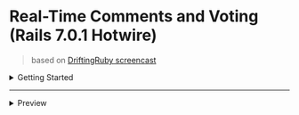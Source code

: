 
# Real-Time Comments and Voting (Rails 7.0.1 Hotwire)

>  based on [DriftingRuby screencast](https://www.driftingruby.com/episodes/real-time-comments-and-voting)


<details>
  <summary>Getting Started</summary>

  ## Check version:
  
  * Yarn
  ```ruby
  yarn --version
  ```
  * PostgreSQL
  ```ruby
  psql --version
  ```
  * Ruby (ruby 3.1.0p0)
  ```ruby
  ruby --version
  ```
  if need
  ```ruby
  rvm install 3.1.0
  rvm use 3.1.0
  ```
  * Rails (Rails 7.0.1)
  ```ruby
  rails --version
  ```
  if need
  ```ruby
  gem install rails
  ```
  ## Install application:
  
  1) Bundle install:
  
  ```ruby
  bundle install
  ```
  2) Yarn install:
 
  ```ruby
  yarn install --check-files
  ```
  3) Prepare database (db:setup or db:prepare)
 
  ```ruby
  bin/rails db:prepare
  ```
  or
  ```ruby
  bin/rails db:setup
  ```
  4) Compile JS/CSS

  ```ruby
  yarn run build
  yarn run build:css
  ```
  
  ## Start application:
  
  ```ruby
  bin/rails s
  ```
  or with foreman
  ```ruby
  gem install foreman
  bin/dev
  ```
</details>

----------------------------------------------------------

<details>
  <summary>Preview</summary>
  Fisrt stage
  
  https://user-images.githubusercontent.com/17977331/149556454-0d8616c9-a1e0-462f-95aa-6a134c742c58.mp4
  
  Second stage
  
  https://user-images.githubusercontent.com/17977331/150297843-4a9a29cc-fbc7-40db-90a3-23301f9c15e2.mov

  Product Card
  
  ![2022-01-30 22 41 59](https://user-images.githubusercontent.com/17977331/151717085-821722d9-839a-4dc5-a0eb-9428c354f5d8.jpg)

  

</details>

